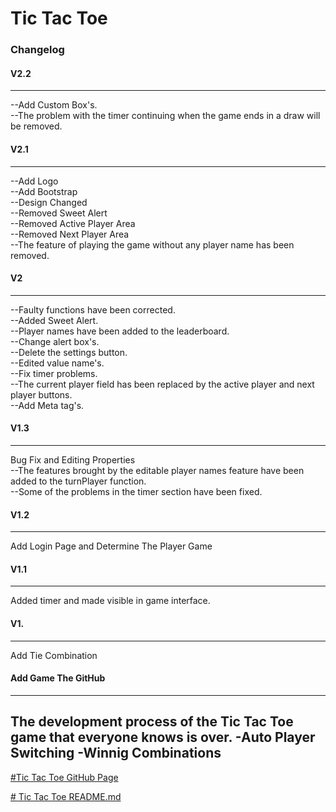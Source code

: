 # **Tic Tac Toe**  
### Changelog  
#### V2.2  
---
--Add Custom Box's.  
--The problem with the timer continuing when the game ends in a draw will be removed.  
#### V2.1  
--- 
--Add Logo  
--Add Bootstrap  
--Design Changed  
--Removed Sweet Alert  
--Removed Active Player Area   
--Removed Next Player Area  
--The feature of playing the game without any player name has been removed.  
#### V2  
---  
--Faulty functions have been corrected.  
--Added Sweet Alert.  
--Player names have been added to the leaderboard.  
--Change alert box's.  
--Delete the settings button.  
--Edited value name's.  
--Fix timer problems.  
--The current player field has been replaced by the active player and next player buttons.  
--Add Meta tag's.  
#### V1.3  
---  
Bug Fix and Editing Properties  
--The features brought by the editable player names feature have been added to the turnPlayer function.  
--Some of the problems in the timer section have been fixed.  
#### V1.2  
---  
Add Login Page and Determine The Player Game  
#### V1.1  
---  
Added timer and made visible in game interface.  
#### V1.  
---  
Add Tie Combination  
#### Add Game The GitHub  
---  
The development process of the Tic Tac Toe game that everyone knows is over.
-Auto Player Switching
-Winnig Combinations
---  
[#Tic Tac Toe GitHub Page](https://github.com/memisemre/TTT)

[# Tic Tac Toe README.md](https://github.com/dev-EmreMemis/TTT/blob/main/README.md)

